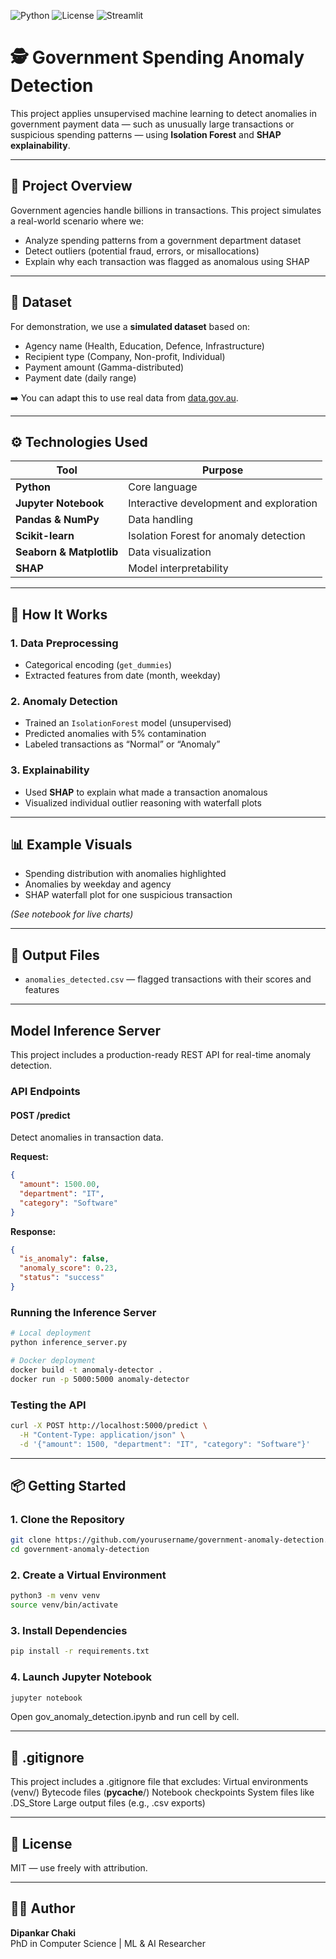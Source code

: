 ![Python](https://img.shields.io/badge/Python-3.11-blue)
![License](https://img.shields.io/badge/License-MIT-green)
![Streamlit](https://img.shields.io/badge/Built%20With-Streamlit-ff4b4b)

# 🕵️ Government Spending Anomaly Detection

This project applies unsupervised machine learning to detect anomalies in government payment data — such as unusually large transactions or suspicious spending patterns — using **Isolation Forest** and **SHAP explainability**.

---

## 📌 Project Overview

Government agencies handle billions in transactions. This project simulates a real-world scenario where we:

- Analyze spending patterns from a government department dataset  
- Detect outliers (potential fraud, errors, or misallocations)  
- Explain why each transaction was flagged as anomalous using SHAP  

---

## 📂 Dataset

For demonstration, we use a **simulated dataset** based on:
- Agency name (Health, Education, Defence, Infrastructure)
- Recipient type (Company, Non-profit, Individual)
- Payment amount (Gamma-distributed)
- Payment date (daily range)

➡️ You can adapt this to use real data from [data.gov.au](https://data.gov.au/).

---

## ⚙️ Technologies Used

| Tool                    | Purpose                                      |
|-------------------------|----------------------------------------------|
| **Python**              | Core language                                |
| **Jupyter Notebook**    | Interactive development and exploration      |
| **Pandas & NumPy**      | Data handling                                |
| **Scikit-learn**        | Isolation Forest for anomaly detection       |
| **Seaborn & Matplotlib**| Data visualization                           |
| **SHAP**                | Model interpretability                       |

---

## 🚀 How It Works

### 1. Data Preprocessing
- Categorical encoding (`get_dummies`)
- Extracted features from date (month, weekday)

### 2. Anomaly Detection
- Trained an `IsolationForest` model (unsupervised)
- Predicted anomalies with 5% contamination
- Labeled transactions as “Normal” or “Anomaly”

### 3. Explainability
- Used **SHAP** to explain what made a transaction anomalous
- Visualized individual outlier reasoning with waterfall plots

---

## 📊 Example Visuals

- Spending distribution with anomalies highlighted
- Anomalies by weekday and agency
- SHAP waterfall plot for one suspicious transaction

*(See notebook for live charts)*

---

## 📁 Output Files

- `anomalies_detected.csv` — flagged transactions with their scores and features

---

## Model Inference Server

This project includes a production-ready REST API for real-time anomaly detection.

### API Endpoints

#### POST /predict
Detect anomalies in transaction data.

**Request:**
```json
{
  "amount": 1500.00,
  "department": "IT",
  "category": "Software"
}
```

**Response:**
```json
{
  "is_anomaly": false,
  "anomaly_score": 0.23,
  "status": "success"
}
```

### Running the Inference Server

```bash
# Local deployment
python inference_server.py

# Docker deployment
docker build -t anomaly-detector .
docker run -p 5000:5000 anomaly-detector
```

### Testing the API

```bash
curl -X POST http://localhost:5000/predict \
  -H "Content-Type: application/json" \
  -d '{"amount": 1500, "department": "IT", "category": "Software"}'
```

---

## 📦 Getting Started

### 1. Clone the Repository
```bash
git clone https://github.com/yourusername/government-anomaly-detection.git
cd government-anomaly-detection
```

### 2. Create a Virtual Environment
```bash
python3 -m venv venv
source venv/bin/activate
```

### 3. Install Dependencies
```bash
pip install -r requirements.txt
```

### 4. Launch Jupyter Notebook
```bash
jupyter notebook
```

Open gov_anomaly_detection.ipynb and run cell by cell.

---

## 🙈 .gitignore
This project includes a .gitignore file that excludes:
Virtual environments (venv/)
Bytecode files (__pycache__/)
Notebook checkpoints
System files like .DS_Store
Large output files (e.g., .csv exports)

---

## 📄 License
MIT — use freely with attribution.

---

## 🙋‍♂️ Author

**Dipankar Chaki**  
PhD in Computer Science | ML & AI Researcher